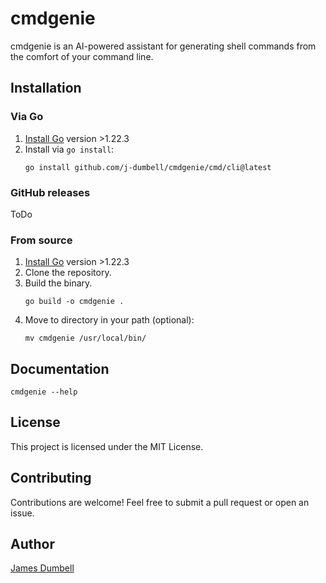 # cmdgenie
cmdgenie is an AI-powered assistant for generating shell commands from the comfort of your command line. 



## Installation

### Via Go
1. [Install Go](https://go.dev/doc/install) version >1.22.3
2. Install via `go install`:
    ```shell
    go install github.com/j-dumbell/cmdgenie/cmd/cli@latest
    ```
   
### GitHub releases
ToDo

### From source
1. [Install Go](https://go.dev/doc/install) version >1.22.3
2. Clone the repository.
3. Build the binary.
    ```shell
    go build -o cmdgenie .
    ```
4. Move to directory in your path (optional):
    ```shell
    mv cmdgenie /usr/local/bin/
    ```

## Documentation
```shell
cmdgenie --help
```

## License
This project is licensed under the MIT License.

## Contributing
Contributions are welcome! Feel free to submit a pull request or open an issue.

## Author
[James Dumbell](https://github.com/j-dumbell)
